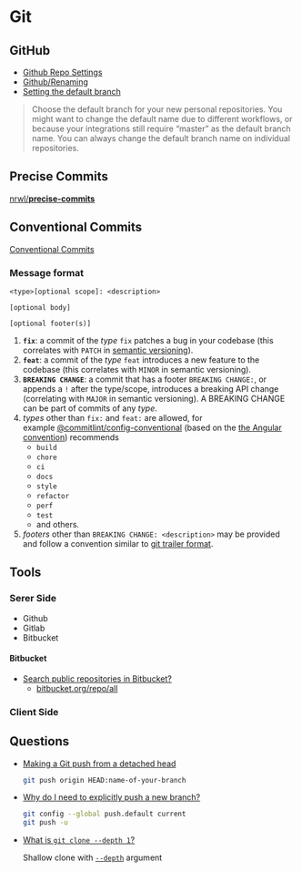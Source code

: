 # Git

## GitHub

* [Github Repo Settings](https://github.com/settings/repositories)
* [Github/Renaming](https://github.com/github/renaming#from-master-to-main)
* [Setting the default branch](https://docs.github.com/en/github/administering-a-repository/setting-the-default-branch)

> Choose the default branch for your new personal repositories. You might want to change the default name due to different workflows, or because your integrations still require “master” as the default branch name. You can always change the default branch name on individual repositories.


## Precise Commits

[nrwl/**precise-commits**](https://github.com/nrwl/precise-commits)

## Conventional Commits

[Conventional Commits](https://www.conventionalcommits.org/)

### Message format

```none
<type>[optional scope]: <description>

[optional body]

[optional footer(s)]
```

1. **`fix`**: a commit of the *type* `fix` patches a bug in your codebase (this correlates with `PATCH` in [semantic versioning](http://semver.org/#summary)).
2. **`feat`**: a commit of the *type* `feat` introduces a new feature to the codebase (this correlates with `MINOR` in semantic versioning).
3. **`BREAKING CHANGE`**: a commit that has a footer `BREAKING CHANGE:`, or appends a `!` after the type/scope, introduces a breaking API change (correlating with `MAJOR` in semantic versioning). A BREAKING CHANGE can be part of commits of any *type*.
4. *types* other than `fix:` and `feat:` are allowed, for example [@commitlint/config-conventional](https://github.com/conventional-changelog/commitlint/tree/master/%40commitlint/config-conventional) (based on the [the Angular convention](https://github.com/angular/angular/blob/22b96b9/CONTRIBUTING.md#-commit-message-guidelines)) recommends
   * `build`
   * `chore`
   * `ci`
   * `docs`
   * `style`
   * `refactor`
   * `perf`
   * `test`
   * and others.
5. *footers* other than `BREAKING CHANGE: <description>` may be provided and follow a convention similar to [git trailer format](https://git-scm.com/docs/git-interpret-trailers).

## Tools

### Serer Side

* Github
* Gitlab
* Bitbucket


#### Bitbucket

* [Search public repositories in Bitbucket?](https://community.atlassian.com/t5/Bitbucket-questions/public-repositories/qaq-p/844415)
  * [bitbucket.org/repo/all](https://bitbucket.org/repo/all)

### Client Side


## Questions

* [Making a Git push from a detached head](https://stackoverflow.com/a/40929378/1366033)

  ```bash
  git push origin HEAD:name-of-your-branch
  ```

* [Why do I need to explicitly push a new branch?](https://stackoverflow.com/q/17096311/1366033)

  ```bash
  git config --global push.default current
  git push -u
  ```

* [What is `git clone --depth 1`?](https://linuxhint.com/git-shallow-clone-and-clone-depth)

  Shallow clone with [`--depth`](https://git-scm.com/docs/git-clone#Documentation/git-clone.txt---depthltdepthgt) argument


